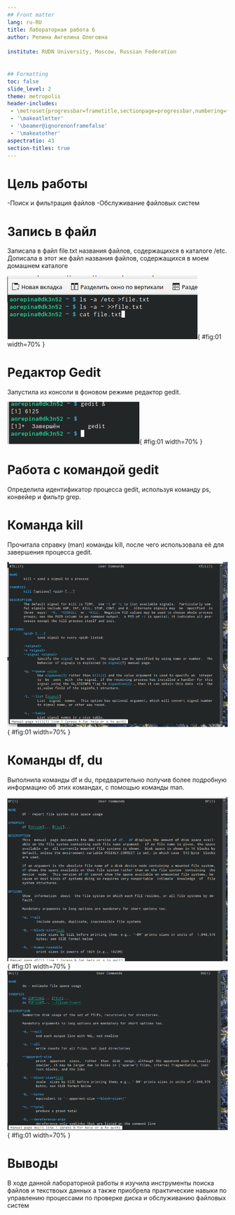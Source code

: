 ```yaml
---
## Front matter
lang: ru-RU
title: Лабораторная работа 6
author: Репина Ангелина Олеговна
	
institute: RUDN University, Moscow, Russian Federation


## Formatting
toc: false
slide_level: 2
theme: metropolis
header-includes: 
 - \metroset{progressbar=frametitle,sectionpage=progressbar,numbering=fraction}
 - '\makeatletter'
 - '\beamer@ignorenonframefalse'
 - '\makeatother'
aspectratio: 43
section-titles: true
---
```


# Цель работы

-Поиск и фильтрация файлов
-Обслуживание файловых систем

# Запись в файл

Записала в файл file.txt названия файлов, содержащихся в каталоге /etc. Дописала в этот же файл названия файлов, содержащихся в моем домашнем каталоге 

![1](image/2-3.png){ #fig:01 width=70% }

# Редактор Gedit

Запустила из консоли в фоновом режиме редактор gedit. 

![2](image/get2.png){ #fig:01 width=70% }

# Работа с командой gedit

Определила идентификатор процесса gedit, используя команду ps, конвейер и фильтр grep.

# Команда kill

Прочитала справку (man) команды kill, после чего использовала её для завершения процесса gedit. 

![kill](image/kill.png){ #fig:01 width=70% }

# Команды df, du

Выполнила команды df и du, предварительно получив более подробную информацию об этих командах, с помощью команды man. 

![df](image/df.png){ #fig:01 width=70% }
![du](image/du.png){ #fig:01 width=70% }

# Выводы

В ходе данной лабораторной работы я изучила инструменты поиска файлов и текствоых данных а также приобрела практические навыки по управлению процессами по проверке диска и обслуживанию файловых систем

